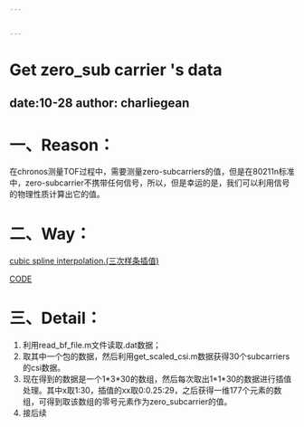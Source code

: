 ```yaml
---


---
```


<h1 id="get-zero_sub-carrier-s-data">Get zero_sub carrier 's data</h1>
<h2 id="date10-28--author-charliegean">date:10-28 	author: charliegean</h2>
<h1 id="一、reason：">一、Reason：</h1>
<p>在chronos测量TOF过程中，需要测量zero-subcarriers的值，但是在80211n标准中，zero-subcarrier不携带任何信号，所以，但是幸运的是，我们可以利用信号的物理性质计算出它的值。</p>
<h1 id="二、way：">二、Way：</h1>
<p><a href="https://baike.baidu.com/item/%E4%B8%89%E6%AC%A1%E6%A0%B7%E6%9D%A1%E6%8F%92%E5%80%BC/3476729?fr=aladdin">cubic spline interpolation.(三次样条插值)</a></p>
<p><a href="https://www.cnblogs.com/xpvincent/archive/2013/01/26/2878092.html">CODE</a></p>
<h1 id="三、detail：">三、Detail：</h1>
<ol>
<li>利用read_bf_file.m文件读取.dat数据；</li>
<li>取其中一个包的数据，然后利用get_scaled_csi.m数据获得30个subcarriers的csi数据。</li>
<li>现在得到的数据是一个1*3*30的数组，然后每次取出1*1*30的数据进行插值处理。其中x取1:30，插值的xx取0:0.25:29，之后获得一维177个元素的数组，可得到取该数组的零号元素作为zero_subcarrier的值。</li>
<li>接后续</li>
</ol>

